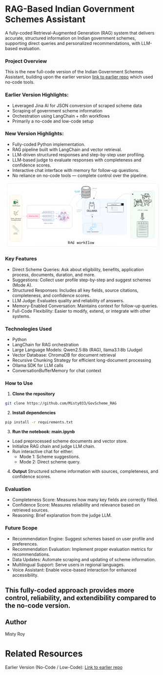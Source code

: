 # RAG-Based Indian Government Schemes Assistant
A fully-coded Retrieval-Augmented Generation (RAG) system that delivers accurate, structured information on Indian government schemes, supporting direct queries and personalized recommendations, with LLM-based evaluation.


### Project Overview
This is the new full-code version of the Indian Government Schemes Assistant, building upon the earlier version [link to earlier repo](https://github.com/Misty033/Government-Scheme-retrival-system-using-LLMs) which used no-code tools.

### Earlier Version Highlights:
- Leveraged Jina AI for JSON conversion of scraped scheme data
- Scraping of government scheme information
- Orchestration using LangChain + n8n workflows
- Primarily a no-code and low-code setup

### New Version Highlights:
- Fully-coded Python implementation.
- RAG pipeline built with LangChain and vector retrieval.
- LLM-driven structured responses and step-by-step user profiling.
- LLM-based judge to evaluate responses with completeness and confidence scores.
- Interactive chat interface with memory for follow-up questions.
- No reliance on no-code tools — complete control over the pipeline.

![rag_workflow](rag_workflow/scheme_rag.png)

### Key Features
- Direct Scheme Queries: Ask about eligibility, benefits, application process, documents, duration, and more.
- Suggestions: Collect user profile step-by-step and suggest schemes (Mode A).
- Structured Responses: Includes all key fields, source citations, completeness, and confidence scores.
- LLM Judge: Evaluates quality and reliability of answers.
- Memory-Enabled Conversation: Maintains context for follow-up queries.
- Full-Code Flexibility: Easier to modify, extend, or integrate with other systems.


### Technologies Used
- Python
- LangChain for RAG orchestration
- Large Language Models: Qwen2.5:8b (RAG), llama3.1:8b (Judge)
- Vector Database: ChromaDB for document retrieval
- Recursive Chunking Strategy for efficient long-document processing
- Ollama SDK for LLM calls
- ConversationBufferMemory for chat context



### How to Use

1. **Clone the repository**
```bash
git clone https://github.com/Misty033/GovScheme_RAG
```
2. **Install dependencies**
```bash
pip install -r requirements.txt
```
3. **Run the notebook: main.ipynb**
- Load preprocessed scheme documents and vector store.
- Initialize RAG chain and judge LLM chain.
- Run interactive chat for either:
  - Mode 1: Scheme suggestions.
  - Mode 2: Direct scheme query.
4. **Output**
   Structured scheme information with sources, completeness, and confidence scores.



### Evaluation
- Completeness Score: Measures how many key fields are correctly filled.
- Confidence Score: Measures reliability and relevance based on retrieved sources.
- Reasoning: Brief explanation from the judge LLM.


### Future Scope
- Recommendation Engine: Suggest schemes based on user profile and preferences.
- Recommendation Evaluation: Implement proper evaluation metrics for recommendations.
- Data Updates: Automate scraping and updating of scheme information.
- Multilingual Support: Serve users in regional languages.
- Voice Assistant: Enable voice-based interaction for enhanced accessibility.

## This fully-coded approach provides more control, reliability, and extendibility compared to the no-code version.

## Author
Misty Roy


# Related Resources
Earlier Version (No-Code / Low-Code): [Link to earlier repo](https://github.com/Misty033/Government-Scheme-retrival-system-using-LLMs)
